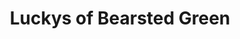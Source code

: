 ---
title: "Luckys of Bearsted Green"
url: /bearsted/luckys-of-bearsted-green/
shop: Lebensmittel
---